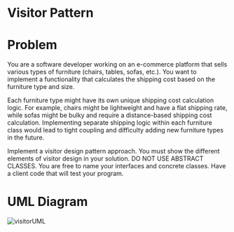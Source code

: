 # Visitor Pattern
# Problem
You are a software developer working on an e-commerce platform that sells various types of furniture (chairs, tables, sofas, etc.). You want to implement a functionality that calculates the shipping cost based on the furniture type and size.

Each furniture type might have its own unique shipping cost calculation logic. For example, chairs might be lightweight and have a flat shipping rate, while sofas might be bulky and require a distance-based shipping cost calculation. Implementing separate shipping logic within each furniture class would lead to tight coupling and difficulty adding new furniture types in the future.

Implement a visitor design pattern approach. You must show the different elements of visitor design in your solution.  DO NOT USE ABSTRACT CLASSES. You are free to name your interfaces and concrete classes. Have a client code that will test your program.

# UML Diagram
![visitorUML](https://github.com/zakidasalla/SoftwareEngineering2_CourseProjects/assets/142433516/d9dda99a-b998-443d-beb7-23a77c649545)
